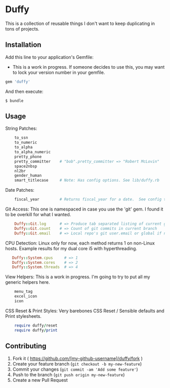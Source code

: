 # Duffy

This is a collection of reusable things I don't want to keep duplicating in tons of projects.

## Installation

Add this line to your application's Gemfile:
* This is a work in progress.  If someone decides to use this, you may want to lock your version number in your gemfile.

```ruby
gem 'duffy'
```

And then execute:

    $ bundle

## Usage

String Patches:
```ruby
    to_ssn
    to_numeric
    to_alpha
    to_alpha_numeric
    pretty_phone
    pretty_committer    # "bob".pretty_committer => "Robert McLovin"
    space2nbsp
    nl2br
    gender_human
    smart_titlecase     # Note: Has config options. See lib/duffy.rb
```

Date Patches:
```ruby
    fiscal_year         # Returns fiscal_year for a date.  See config to set your organization's fiscal year start.
```

Git Access:
This one is namespaced in case you use the 'git' gem.  I found it to be overkill for what I wanted.
```ruby
    Duffy::Git.log      # => Produce tab separated listing of current git log.
    Duffy::Git.count    # => Count of git commits in current branch
    Duffy::Git.email    # => Local repo's git user.email or global if none.
```

CPU Detection:
Linux only for now, each method returns 1 on non-Linux hosts.
Example results for my dual core i5 with hyperthreading.
```ruby
   Duffy::System.cpus     # => 1
   Duffy::System.cores    # => 2
   Duffy::System.threads  # => 4
```


View Helpers:
This is a work in progress.  I'm going to try to put all my generic helpers here.
```ruby
    menu_tag
    excel_icon
    icon
```

CSS Reset & Print Styles: Very barebones CSS Reset / Sensible defaults and Print stylesheets.
```ruby
    require duffy/reset
    require duffy/print
```

## Contributing

1. Fork it ( https://github.com/[my-github-username]/duffy/fork )
2. Create your feature branch (`git checkout -b my-new-feature`)
3. Commit your changes (`git commit -am 'Add some feature'`)
4. Push to the branch (`git push origin my-new-feature`)
5. Create a new Pull Request
